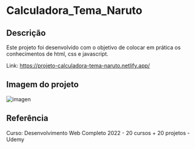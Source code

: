 # Calculadora_Tema_Naruto

<h2>Descrição</h2>
<p>Este projeto foi desenvolvido com o objetivo de colocar em prática os conhecimentos de html, css e javascript.</p>

Link: https://projeto-calculadora-tema-naruto.netlify.app/

<h2> Imagem do projeto</h2>

![imagen](https://user-images.githubusercontent.com/96313008/182449964-e37f6fbc-3fd8-4ff4-bfcf-8bc382401ea0.png)

<h2>Referência</h2>
<p>Curso: Desenvolvimento Web Completo 2022 - 20 cursos + 20 projetos - Udemy</p>
